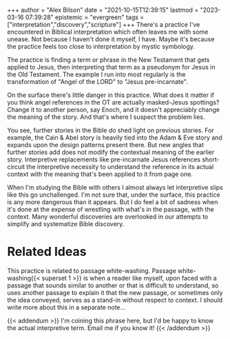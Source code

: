 +++
author = "Alex Bilson"
date = "2021-10-15T12:39:15"
lastmod = "2023-03-16 07:39:28"
epistemic = "evergreen"
tags = ["interpretation","discovery","scripture"]
+++
There's a practice I've encountered in Biblical interpretation which often leaves me with some unease. Not because I haven't done it myself, I have. Maybe it's because the practice feels too close to interpretation by mystic symbology.

The practice is finding a term or phrase in the New Testament that gets applied to Jesus, then interpreting that term as a pseudonym for Jesus in the Old Testament. The example I run into most regularly is the transformation of "Angel of the LORD" to "Jesus pre-incarnate".

On the surface there's little danger in this practice. What does it matter if you think angel references in the OT are actually masked-Jesus spottings? Change it to another person, say Enoch, and it doesn't appreciably change the meaning of the story. And that's where I suspect the problem lies.

You see, further stories in the Bible _do_ shed light on previous stories. For example, the Cain & Abel story is heavily tied into the Adam & Eve story and expands upon the design patterns present there. But new angles that further stories add does not modify the contextual meaning of the earlier story. Interpretive replacements like pre-incarnate Jesus references short-circuit the interpretive necessity to understand the reference in its actual context with the meaning that's been applied to it from page one.

When I'm studying the Bible with others I almost always let interpretive slips like this go unchallenged. I'm not sure that, under the surface, this practice is any more dangerous than it appears. But I do feel a bit of sadness when it's done at the expense of wrestling with what's in the passage, with the context. Many wonderful discoveries are overlooked in our attempts to simplify and systematize Bible discovery.

# Related Ideas

This practice is related to passage white-washing. Passage white-washing{{< superset 1 >}} is when a reader like myself, upon faced with a passage that sounds similar to another or that is difficult to understand, so uses another passage to explain it that the new passage, or sometimes only the idea conveyed, serves as a stand-in without respect to context. I should write more about this in a separate note...

{{< addendum >}}
I'm coining this phrase here, but I'd be happy to know the actual interpretive term. Email me if you know it!
{{< /addendum >}}
